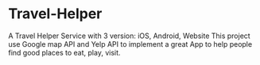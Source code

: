 # Travel-Helper
A Travel Helper Service with 3 version: iOS, Android, Website
This project use Google map API and Yelp API to implement a great App to help people find good places to eat, play, visit.
